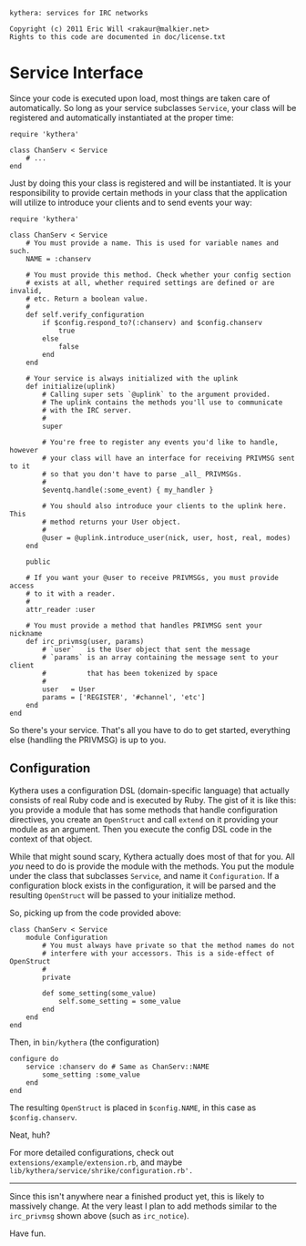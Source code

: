     kythera: services for IRC networks

    Copyright (c) 2011 Eric Will <rakaur@malkier.net>
    Rights to this code are documented in doc/license.txt

Service Interface
=================

Since your code is executed upon load, most things are taken care of
automatically. So long as your service subclasses `Service`, your class will
be registered and automatically instantiated at the proper time:

    require 'kythera'

    class ChanServ < Service
        # ...
    end

Just by doing this your class is registered and will be instantiated. It is
your responsibility to provide certain methods in your class that the
application will utilize to introduce your clients and to send events your way:

    require 'kythera'

    class ChanServ < Service
        # You must provide a name. This is used for variable names and such.
        NAME = :chanserv

        # You must provide this method. Check whether your config section
        # exists at all, whether required settings are defined or are invalid,
        # etc. Return a boolean value.
        #
        def self.verify_configuration
            if $config.respond_to?(:chanserv) and $config.chanserv
                true
            else
                false
            end
        end

        # Your service is always initialized with the uplink
        def initialize(uplink)
            # Calling super sets `@uplink` to the argument provided.
            # The uplink contains the methods you'll use to communicate
            # with the IRC server.
            #
            super

            # You're free to register any events you'd like to handle, however
            # your class will have an interface for receiving PRIVMSG sent to it
            # so that you don't have to parse _all_ PRIVMSGs.
            #
            $eventq.handle(:some_event) { my_handler }

            # You should also introduce your clients to the uplink here. This
            # method returns your User object.
            #
            @user = @uplink.introduce_user(nick, user, host, real, modes)
        end

        public

        # If you want your @user to receive PRIVMSGs, you must provide access
        # to it with a reader.
        #
        attr_reader :user

        # You must provide a method that handles PRIVMSG sent your nickname
        def irc_privmsg(user, params)
            # `user`   is the User object that sent the message
            # `params` is an array containing the message sent to your client
            #          that has been tokenized by space
            #
            user   = User
            params = ['REGISTER', '#channel', 'etc']
        end
    end

So there's your service. That's all you have to do to get started, everything
else (handling the PRIVMSG) is up to you.

Configuration
-------------

Kythera uses a configuration DSL (domain-specific language) that actually
consists of real Ruby code and is executed by Ruby. The gist of it is like this:
you provide a module that has some methods that handle configuration directives,
you create an `OpenStruct` and call `extend` on it providing your module as an
argument. Then you execute the config DSL code in the context of that object.

While that might sound scary, Kythera actually does most of that for you. All
*you* need to do is provide the module with the methods. You put the module
under the class that subclasses `Service`, and name it `Configuration`.
If a configuration block exists in the configuration, it will be parsed and the
resulting `OpenStruct` will be passed to your initialize method.

So, picking up from the code provided above:

    class ChanServ < Service
        module Configuration
            # You must always have private so that the method names do not
            # interfere with your accessors. This is a side-effect of OpenStruct
            #
            private

            def some_setting(some_value)
                self.some_setting = some_value
            end
        end
    end

Then, in `bin/kythera` (the configuration)

    configure do
        service :chanserv do # Same as ChanServ::NAME
            some_setting :some_value
        end
    end

The resulting `OpenStruct` is placed in `$config.NAME`, in this case as
`$config.chanserv`.

Neat, huh?

For more detailed configurations, check out `extensions/example/extension.rb`,
and maybe `lib/kythera/service/shrike/configuration.rb'.`

* * *

Since this isn't anywhere near a finished product yet, this is likely to
massively change. At the very least I plan to add methods similar to the
`irc_privmsg` shown above (such as `irc_notice`).

Have fun.
